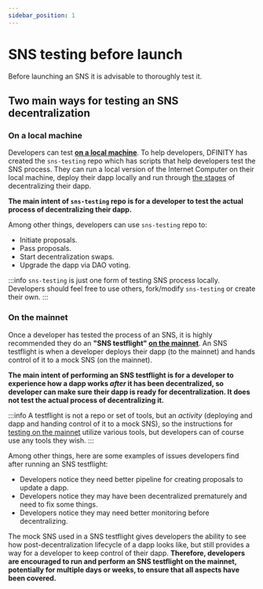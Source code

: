 ```yaml
---
sidebar_position: 1
---
```


# SNS testing before launch

Before launching an SNS it is advisable to thoroughly test it. 

## Two main ways for testing an SNS decentralization

### On a local machine

Developers can test **[on a local machine](./testing-locally.md)**. To help developers, DFINITY has created the `sns-testing` repo which has scripts that help developers test the SNS process. They can run a local version of the Internet Computer on their local machine, deploy their dapp locally and run through [the stages](../launching/launch-summary.md) of decentralizing their dapp. 

**The main intent of `sns-testing` repo is for a developer to test the actual process of decentralizing their dapp.**

Among other things, developers can use `sns-testing` repo to: 
* Initiate proposals.
* Pass proposals.
* Start decentralization swaps.
* Upgrade the dapp via DAO voting.

:::info
`sns-testing` is just one form of testing SNS process locally. Developers should feel free to use others, fork/modify `sns-testing` or create their own.
:::


### On the mainnet

Once a developer has tested the process of an SNS, it is highly recommended they do an **"SNS testflight" [on the mainnet](./testing-on-mainnet.md)**. An SNS testflight is when a developer deploys their dapp (to the mainnet) and hands control of it to a mock SNS (on the mainnet). 

**The main intent of performing an SNS testflight is for a developer to experience how a dapp works *after* it has been decentralized, so developer can make sure their dapp is ready for decentralization. It does not test the actual process of decentralizing it.**

:::info 
A testflight is not a repo or set of tools, but an *activity* (deploying and dapp and handing control of it to a mock SNS), so the instructions for [testing on the mainnet](./testing-on-mainnet.md) utilize various tools, but developers can of course use any tools they wish. 
:::

Among other things, here are some examples of issues developers find after running an SNS testflight: 
* Developers notice they need better pipeline for creating proposals to update a dapp.
* Developers notice they may have been decentralized prematurely and need to fix some things.
* Developers notice they may need better monitoring before decentralizing.

The mock SNS used in a SNS testflight gives developers the ability to see how post-decentralization lifecycle of a dapp looks like, but still provides a way for a developer to keep control of their dapp. **Therefore, developers are encouraged to run and perform an SNS testflight on the mainnet, potentially for multiple days or weeks, to ensure that all aspects have been covered.**
